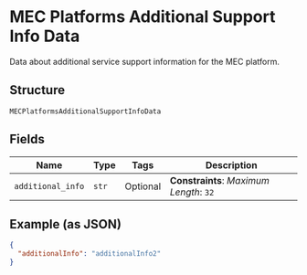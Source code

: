 
# MEC Platforms Additional Support Info Data

Data about additional service support information for the MEC platform.

## Structure

`MECPlatformsAdditionalSupportInfoData`

## Fields

| Name | Type | Tags | Description |
|  --- | --- | --- | --- |
| `additional_info` | `str` | Optional | **Constraints**: *Maximum Length*: `32` |

## Example (as JSON)

```json
{
  "additionalInfo": "additionalInfo2"
}
```

